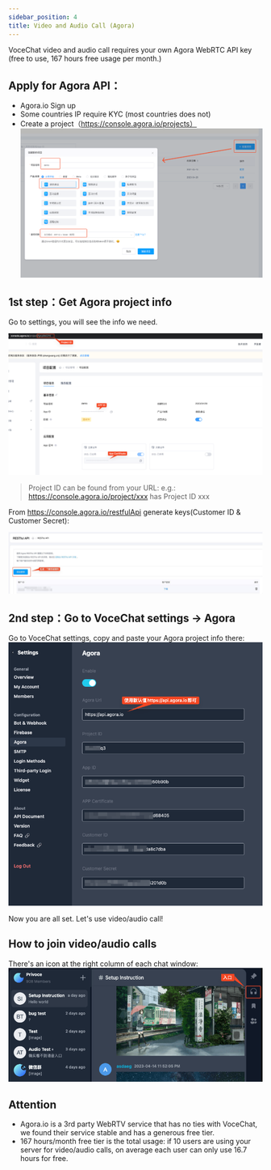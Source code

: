 ```yaml
---
sidebar_position: 4
title: Video and Audio Call (Agora)
---
```


VoceChat video and audio call requires your own Agora WebRTC API key (free to use, 167 hours free usage per month.)

## Apply for Agora API：

- Agora.io Sign up
- Some countries IP require KYC (most countries does not)
- Create a project（https://console.agora.io/projects）
![](image/agora.create.project.png)

## 1st step：Get Agora project info

Go to settings, you will see the info we need.

![](image/agora.setting.info.png)

> Project ID can be found from your URL: e.g.: https://console.agora.io/project/xxx has Project ID xxx

From https://console.agora.io/restfulApi generate keys(Customer ID & Customer Secret):

![](image/agora.create.secret.jpg)

## 2nd step：Go to VoceChat settings -> Agora

Go to VoceChat settings, copy and paste your Agora project info there:
![](image/agora.setting.png)

Now you are all set. Let's use video/audio call!

## How to join video/audio calls

There's an icon at the right column of each chat window:
![](image/agora.entry.png)


## Attention

- Agora.io is a 3rd party WebRTV service that has no ties with VoceChat, we found their service stable and has a generous free tier.
- 167 hours/month free tier is the total usage: if 10 users are using your server for video/audio calls, on average each user can only use 16.7 hours for free.
